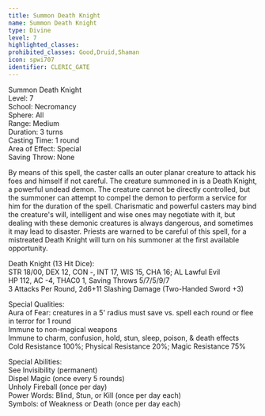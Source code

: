 ```yaml
---
title: Summon Death Knight
name: Summon Death Knight
type: Divine
level: 7
highlighted_classes: 
prohibited_classes: Good,Druid,Shaman
icon: spwi707
identifier: CLERIC_GATE
---
```

Summon Death Knight  
Level: 7  
School: Necromancy  
Sphere: All  
Range: Medium  
Duration: 3 turns  
Casting Time: 1 round  
Area of Effect: Special  
Saving Throw: None  
  
By means of this spell, the caster calls an outer planar creature to attack his foes and himself if not careful. The creature summoned in is a Death Knight, a powerful undead demon. The creature cannot be directly controlled, but the summoner can attempt to compel the demon to perform a service for him for the duration of the spell. Charismatic and powerful casters may bind the creature's will, intelligent and wise ones may negotiate with it, but dealing with these demonic creatures is always dangerous, and sometimes it may lead to disaster. Priests are warned to be careful of this spell, for a mistreated Death Knight will turn on his summoner at the first available opportunity.  
  
Death Knight (13 Hit Dice):  
STR 18/00, DEX 12, CON -, INT 17, WIS 15, CHA 16;  AL Lawful Evil  
HP 112, AC -4, THAC0 1, Saving Throws 5/7/5/9/7  
3 Attacks Per Round, 2d6+11 Slashing Damage (Two-Handed Sword +3)  
  
Special Qualities:  
Aura of Fear: creatures in a 5' radius must save vs. spell each round or flee in terror for 1 round  
Immune to non-magical weapons  
Immune to charm, confusion, hold, stun, sleep, poison, &amp; death effects  
Cold Resistance 100%; Physical Resistance 20%; Magic Resistance 75%  
  
Special Abilities:  
See Invisibility (permanent)  
Dispel Magic (once every 5 rounds)  
Unholy Fireball (once per day)  
Power Words: Blind, Stun, or Kill (once per day each)  
Symbols: of Weakness or Death (once per day each)  
